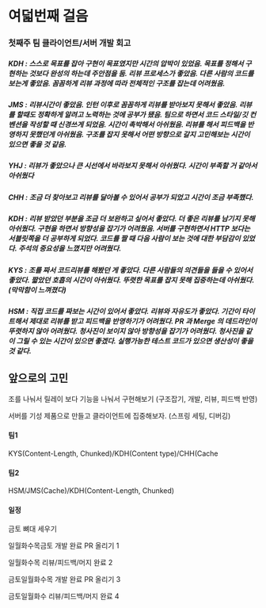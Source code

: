 # 여덟번째 걸음

### 첫째주 팀 클라이언트/서버 개발 회고

##### KDH : 스스로 목표를 잡아 구현이 목표였지만 시간의 압박이 있었음. 목표를 정해서 구현하는 것보다 완성의 하는데 주안점을 둠. 리뷰 프로세스가 좋았음. 다른 사람의 코드를 보는게 좋았음. 꼼꼼하게 리뷰 과정에 따라 전체적인 구조를 잡는데 어려웠음.
##### JMS : 리뷰시간이 좋았음. 인턴 이후로 꼼꼼하게 리뷰를 받아보지 못해서 좋았음. 리뷰를 할때도 정확하게 알려고 노력하는 것에 공부가 됐음. 팀으로 하면서 코드 스타일/깃 컨벤션을 작성할 때 신경쓰게 되었음. 시간이 촉박해서 아쉬웠음. 리뷰를 해서 피드백을 반영하지 못했던게 아쉬웠음. 구조를 잡지 못해서 어떤 방향으로 갈지 고민해보는 시간이 있으면 좋을 것 같음.
##### YHJ : 리뷰가 좋았으나 큰 시선에서 바라보지 못해서 아쉬웠다. 시간이 부족할 거 같아서 아쉬웠다
##### CHH : 조금 더 찾아보고 리뷰를 달아볼 수 있어서 공부가 되었고 시간이 조금 부족했다.
##### KDH : 리뷰 받았던 부분을 조금 더 보완하고 싶어서 좋았다. 더 좋은 리뷰를 남기지 못해 아쉬웠다. 구현을 하면서 방향성을 잡기가 어려웠음. 서버를 구현하면서 HTTP 보다는 서블릿쪽을 더 공부하게 되었다. 코드를 짤 때 다음 사람이 보는 것에 대한 부담감이 있었다. 주석의 중요성을 느꼈지만 어려웠다.
##### KYS : 조를 짜서 코드리뷰를 해봤던 게 좋았다. 다른 사람들의 의견들을 들을 수 있어서 좋았다. 짧았던 호흡의 시간이 아쉬웠다. 뚜렷한 목표를 잡지 못해 집중하는데 아쉬웠다.(막막함이 느껴졌다)
##### HSM : 직접 코드를 짜보는 시간이 있어서 좋았다. 리뷰와 자유도가 좋았다. 기간이 타이트해서 제대로 리뷰를 받고 피드백을 반영하기가 어려웠다. PR 과 Merge 의 데드라인이 뚜렷하지 않아 어려웠다. 청사진이 보이지 않아 방향성을 잡기가 어려웠다. 청사진을 같이 그릴 수 있는 시간이 있으면 좋겠다. 실행가능한 테스트 코드가 있으면 생산성이 좋을 것 같다.

## 앞으로의 고민

조를 나눠서 릴레이 보다 기능을 나눠서 구현해보기 (구조잡기, 개발, 리뷰, 피드백 반영)

서버를 기성 제품으로 만들고 클라이언트에 집중해보자. (스프링 세팅, 디버깅)

#### 팀1

KYS(Content-Length, Chunked)/KDH(Content type)/CHH(Cache

#### 팀2

HSM/JMS(Cache)/KDH(Content-Length, Chunked)

#### 일정

금토 뼈대 세우기

일월화수목금토 개발 완료 PR 올리기  1

일월화수목 리뷰/피드백/머지 완료 2 

금토일월화수목 개발 완료 PR 올리기 3 

금토일월화수 리뷰/피드백/머지 완료 4
